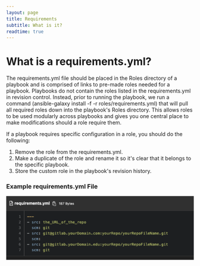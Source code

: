 ```yaml
---
layout: page
title: Requirements
subtitle: What is it?
readtime: true
---
```

# What is a requirements.yml?
The requirements.yml file should be placed in the Roles directory of a playbook and is comprised of links to pre-made roles needed for a playbook. Playbooks do not contain the roles listed in the requirements.yml in revision control. Instead, prior to running the playbook, we run a command (ansible-galaxy install -f -r roles/requirements.yml) that will pull all required roles down into the playbook's Roles directory. This allows roles to be used modularly across playbooks and gives you one central place to make modifications should a role require them.

If a playbook requires specific configuration in a role, you should do the following:
1. Remove the role from the requirements.yml.
1. Make a duplicate of the role and rename it so it's clear that it belongs to the specific playbook.
1. Store the custom role in the playbook's revision history.

### Example requirements.yml File
![Example Requirements yml](/assets/img/requirements.png)
